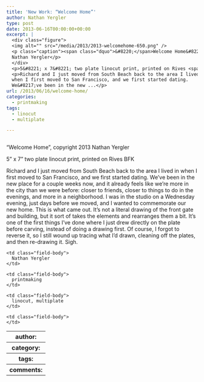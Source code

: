 ```yaml
---
title: 'New Work: “Welcome Home”'
author: Nathan Yergler
type: post
date: 2013-06-16T00:00:00+00:00
excerpt: |
  <div class="figure">
  <img alt="" src="/media/2013/2013-welcomehome-650.png" />
  <p class="caption"><span class="dquo">&#8220;</span>Welcome Home&#8221;, copyright 2013
  Nathan Yergler</p>
  </div>
  <p>5&#8221; x 7&#8221; two plate linocut print, printed on Rives <span class="caps">BFK</span></p>
  <p>Richard and I just moved from South Beach back to the area I lived in
  when I first moved to San Francisco, and we first started dating.
  We&#8217;ve been in the new ...</p>
url: /2013/06/16/welcome-home/
categories:
  - printmaking
tags:
  - linocut
  - multiplate

---
```

<div class="figure">
  <img alt="" src="/media/2013/2013-welcomehome-650.png" />

  <p class="caption">
    <span class="dquo">&#8220;</span>Welcome Home&#8221;, copyright 2013 Nathan Yergler
  </p>
</div>

5&#8221; x 7&#8221; two plate linocut print, printed on Rives <span class="caps">BFK</span>

Richard and I just moved from South Beach back to the area I lived in when I first moved to San Francisco, and we first started dating. We&#8217;ve been in the new place for a couple weeks now, and it already feels like we&#8217;re more in the city than we were before: closer to friends, closer to things to do in the evenings, and more in a neighborhood. I was in the studio on a Wednesday evening, just days before we moved, and I wanted to commemorate our new home. This is what came out. It&#8217;s not a literal drawing of the front gate and building, but it sort of takes the elements and rearranges them a bit. It&#8217;s one of the first things I&#8217;ve done where I just drew directly on the plate before carving, instead of doing a drawing first. Of course, I forgot to reverse it, so I still wound up tracing what I&#8217;d drawn, cleaning off the plates, and then re-drawing it. Sigh.

<table class="docutils field-list" frame="void" rules="none">
  <col class="field-name" /> <col class="field-body" /> <tr class="field">
    <th class="field-name">
      author:
    </th>

    <td class="field-body">
      Nathan Yergler
    </td>
  </tr>

  <tr class="field">
    <th class="field-name">
      category:
    </th>

    <td class="field-body">
      printmaking
    </td>
  </tr>

  <tr class="field">
    <th class="field-name">
      tags:
    </th>

    <td class="field-body">
      linocut, multiplate
    </td>
  </tr>

  <tr class="field">
    <th class="field-name">
      comments:
    </th>

    <td class="field-body">
    </td>
  </tr>
</table>
